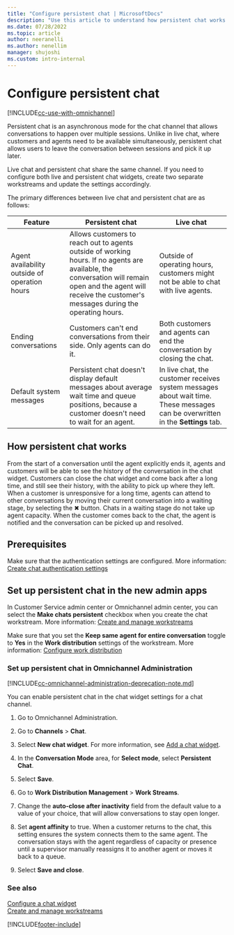 ```yaml
---
title: "Configure persistent chat | MicrosoftDocs"
description: "Use this article to understand how persistent chat works and how you can configure it in Omnichannel for Customer Service."
ms.date: 07/28/2022
ms.topic: article
author: neeranelli
ms.author: nenellim
manager: shujoshi
ms.custom: intro-internal
---
```


# Configure persistent chat

[!INCLUDE[cc-use-with-omnichannel](../includes/cc-use-with-omnichannel.md)]

Persistent chat is an asynchronous mode for the chat channel that allows conversations to happen over multiple sessions. Unlike in live chat, where customers and agents need to be available simultaneously, persistent chat allows users to leave the conversation between sessions and pick it up later. 

Live chat and persistent chat share the same channel. If you need to configure both live and persistent chat widgets, create two separate workstreams and update the settings accordingly.  

The primary differences between live chat and persistent chat are as follows:

| Feature                       | Persistent chat                   | Live chat
|------------------------------------------|-----------------------------------|------------------------------|
|Agent availability outside of operation hours|Allows customers to reach out to agents outside of working hours. If no agents are available, the conversation will remain open and the agent will receive the customer's messages during the operating hours.|Outside of operating hours, customers might not be able to chat with live agents.
|Ending conversations|Customers can't end conversations from their side. Only agents can do it. |Both customers and agents can end the conversation by closing the chat.|
|Default system messages|Persistent chat doesn't display default messages about average wait time and queue positions, because a customer doesn't need to wait for an agent. |In live chat, the customer receives system messages about wait time. These messages can be overwritten in the **Settings** tab.

## How persistent chat works

From the start of a conversation until the agent explicitly ends it, agents and customers will be able to see the history of the conversation in the chat widget. Customers can close the chat widget and come back after a long time, and still see their history, with the ability to pick up where they left. When a customer is unresponsive for a long time, agents can attend to other conversations by moving their current conversation into a waiting stage, by selecting the ✖ button. Chats in a waiting stage do not take up agent capacity. When the customer comes back to the chat, the agent is notified and the conversation can be picked up and resolved.

## Prerequisites

Make sure that the authentication settings are configured. More information: [Create chat authentication settings](create-chat-auth-settings.md)

## Set up persistent chat in the new admin apps

In Customer Service admin center or Omnichannel admin center, you can select the **Make chats persistent** checkbox when you create the chat workstream. More information: [Create and manage workstreams](create-workstreams.md)

Make sure that you set the **Keep same agent for entire conversation** toggle to **Yes** in the **Work distribution** settings of the workstream. More information: [Configure work distribution](create-workstreams.md#configure-work-distribution)

### Set up persistent chat in Omnichannel Administration

[!INCLUDE[cc-omnichannel-administration-deprecation-note.md](../includes/cc-omnichannel-administration-deprecation-note.md)]

You can enable persistent chat in the chat widget settings for a chat channel.

1. Go to Omnichannel Administration.

2. Go to **Channels** > **Chat**.

3. Select **New chat widget**. For more information, see [Add a chat widget](add-chat-widget.md).

4. In the **Conversation Mode** area, for **Select mode**, select  **Persistent Chat**.

5. Select **Save**.

6. Go to **Work Distribution Management** > **Work Streams**.

7. Change the **auto-close after inactivity** field from the default value to a value of your choice, that will allow conversations to stay open longer.

8. Set **agent affinity** to true. When a customer returns to the chat, this setting ensures the system connects them to the same agent. The conversation stays with the agent regardless of capacity or presence until a supervisor manually reassigns it to another agent or moves it back to a queue.

9. Select **Save and close**.

### See also

[Configure a chat widget](add-chat-widget.md)  
[Create and manage workstreams](create-workstreams.md)  

[!INCLUDE[footer-include](../includes/footer-banner.md)]

